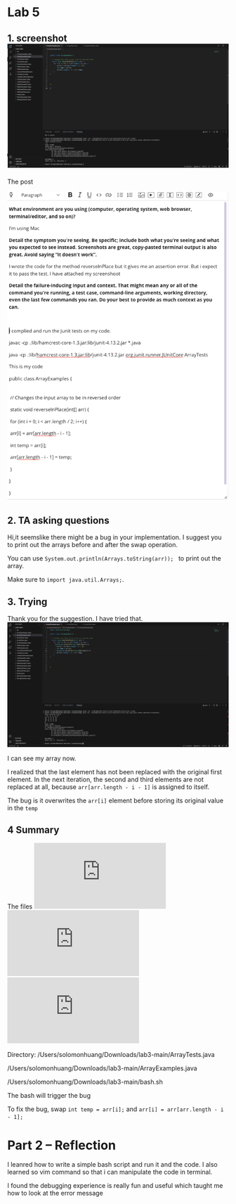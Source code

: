 # Lab 5

## 1. screenshot ![image](bug.png)

The post 

![image](post.png)

## 2. TA asking questions
Hi,it seemslike there might be a bug in your implementation. I suggest you to print out the arrays before and after the swap operation.

You can use ``System.out.println(Arrays.toString(arr)); `` to print out the array.

Make sure to ``import java.util.Arrays;``.

## 3. Trying
Thank you for the suggestion. I have tried that.
![image](after.png)

I can see my array now. 

I realized that the last element has not been replaced with the original first element. In the next iteration, 
the second and third elements are not replaced at all, because ``arr[arr.length - i - 1]`` is assigned to itself.

The bug is it overwrites the ``arr[i]`` element before storing its original value in the ``temp``

## 4 Summary
The files
![ArrayExamples](https://github.com/SoloMidN/cse15l-lab-reports/blob/main/ArrayExamples.java)
![ArrayTest](https://github.com/SoloMidN/cse15l-lab-reports/blob/main/ArrayTests.java)
![Bashscript](https://github.com/SoloMidN/cse15l-lab-reports/blob/main/bash.sh)

Directory: /Users/solomonhuang/Downloads/lab3-main/ArrayTests.java 

/Users/solomonhuang/Downloads/lab3-main/ArrayExamples.java

/Users/solomonhuang/Downloads/lab3-main/bash.sh

The bash will trigger the bug

To fix the bug, swap ``int temp = arr[i];`` and ``arr[i] = arr[arr.length - i - 1];``

# Part 2 – Reflection
I leanred how to write a simple bash script and run it and the code.
I also learned so vim command so that i can manipulate the code in terminal.

I found the debugging experience is really fun and useful which taught me how to look at 
the error message
